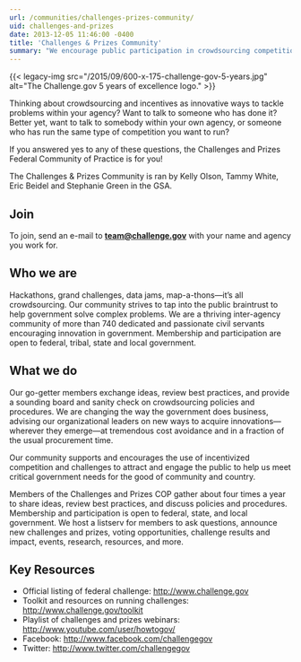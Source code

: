 ```yaml
---
url: /communities/challenges-prizes-community/
uid: challenges-and-prizes
date: 2013-12-05 11:46:00 -0400
title: 'Challenges & Prizes Community'
summary: "We encourage public participation in crowdsourcing competitions to find innovative government solutions."
---
```


{{< legacy-img src="/2015/09/600-x-175-challenge-gov-5-years.jpg" alt="The Challenge.gov 5 years of excellence logo." >}}

Thinking about crowdsourcing and incentives as innovative ways to tackle problems within your agency? Want to talk to someone who has done it? Better yet, want to talk to somebody within your own agency, or someone who has run the same type of competition you want to run?

If you answered yes to any of these questions, the Challenges and Prizes Federal Community of Practice is for you!

The Challenges & Prizes Community is ran by Kelly Olson, Tammy White, Eric Beidel and Stephanie Green in the GSA.

## Join
To join, send an e-mail to **[team@challenge.gov](mailto:team@challenge.gov)** with your name and agency you work for.

## Who we are

Hackathons, grand challenges, data jams, map-a-thons—it’s all crowdsourcing. Our community strives to tap into the public braintrust to help government solve complex problems. We are a thriving inter-agency community of more than 740 dedicated and passionate civil servants encouraging innovation in government. Membership and participation are open to federal, tribal, state and local government.

## What we do

Our go-getter members exchange ideas, review best practices, and provide a sounding board and sanity check on crowdsourcing policies and procedures. We are changing the way the government does business, advising our organizational leaders on new ways to acquire innovations—wherever they emerge—at tremendous cost avoidance and in a fraction of the usual procurement time.

Our community supports and encourages the use of incentivized competition and challenges to attract and engage the public to help us meet critical government needs for the good of community and country.

Members of the Challenges and Prizes COP gather about four times a year to share ideas, review best practices, and discuss policies and procedures. Membership and participation is open to federal, state, and local government. We host a listserv for members to ask questions, announce new challenges and prizes, voting opportunities, challenge results and impact, events, research, resources, and more.

## Key Resources
- Official listing of federal challenge: http://www.challenge.gov
- Toolkit and resources on running challenges: http://www.challenge.gov/toolkit
- Playlist of challenges and prizes webinars: http://www.youtube.com/user/howtogov/
- Facebook: http://www.facebook.com/challengegov
- Twitter: http://www.twitter.com/challengegov
